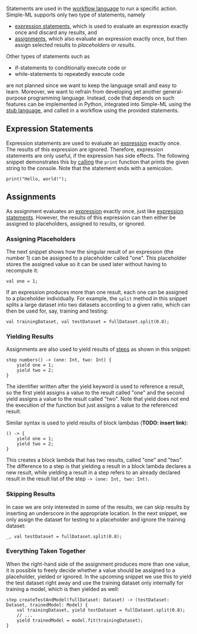 Statements are used in the [workflow language](./Workflow-Language.md) to run a specific action. Simple-ML supports only two type of statements, namely
* [expression statements](#expression-statements), which is used to evaluate an expression exactly once and discard any results, and
* [assignments](#assignments), which also evaluate an expression exactly once, but then assign selected results to _placeholders_ or _results_.

Other types of statements such as
 * if-statements to conditionally execute code or
 * while-statements to repeatedly execute code

are not planned since we want to keep the language small and easy to learn. Moreover, we want to refrain from developing yet another general-purpose programming language. Instead, code that depends on such features can be implemented in Python, integrated into Simple-ML using the [stub language](./Stub-Language.md), and called in a workflow using the provided statements.

## Expression Statements

Expression statements are used to evaluate an [expression](./Workflow-Language-Expressions.md) exactly once. The results of this expression are ignored. Therefore, expression statements are only useful, if the expression has side effects. The following snippet demonstrates this by [calling](./Workflow-Language-Expressions.md#calls) the `print` function that prints the given string to the console. Note that the statement ends with a semicolon.

    print("Hello, world!");

## Assignments

As assignment evaluates an [expression](./Workflow-Language-Expressions.md) exactly once, just like [expression statements](#expression-statements). However, the results of this expression can then either be assigned to placeholders, assigned to results, or ignored.

### Assigning Placeholders

The next snippet shows how the singular result of an expression (the number 1) can be assigned to a placeholder called "one". This placeholder stores the assigned value so it can be used later without having to recompute it:

    val one = 1;

If an expression produces more than one result, each one can be assigned to a placeholder individually. For example, the `split` method in this snippet splits a large dataset into two datasets according to a given ratio, which can then be used for, say, training and testing:

    val trainingDataset, val testDataset = fullDataset.split(0.8);

### Yielding Results

Assignments are also used to yield results of [steps](./Workflow-Language-Workflow-Steps.md) as shown in this snippet:

    step numbers() -> (one: Int, two: Int) {
        yield one = 1;
        yield two = 2;
    }

The identifier written after the yield keyword is used to reference a result, so the first yield assigns a value to the result called "one" and the second yield assigns a value to the result called "two". Note that yield does not end the execution of the function but just assigns a value to the referenced result.

Similar syntax is used to yield results of block lambdas (**TODO: insert link**):

    () -> {
        yield one = 1;
        yield two = 2;
    }

This creates a block lambda that has two results, called "one" and "two". The difference to a step is that yielding a result in a block lambda declares a new result, while yielding a result in a step refers to an already declared result in the result list of the step `-> (one: Int, two: Int)`.

### Skipping Results

In case we are only interested in some of the results, we can skip results by inserting an underscore in the appropriate location. In the next snippet, we only assign the dataset for testing to a placeholder and ignore the training dataset:

    _, val testDataset = fullDataset.split(0.8);

### Everything Taken Together

When the right-hand side of the assignment produces more than one value, it is possible to freely decide whether a value should be assigned to a placeholder, yielded or ignored. In the upcoming snippet we use this to yield the test dataset right away and use the training dataset only internally for training a model, which is then yielded as well:

    step createTestAndModel(fullDataset: Dataset) -> (testDataset: Dataset, trainedModel: Model) {
        val trainingDataset, yield testDataset = fullDataset.split(0.8);
        // ...
        yield trainedModel = model.fit(trainingDataset);
    }

